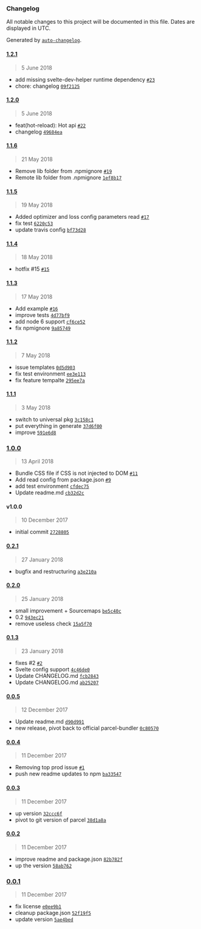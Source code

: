 ### Changelog
All notable changes to this project will be documented in this file. Dates are displayed in UTC.

Generated by [`auto-changelog`](https://github.com/CookPete/auto-changelog).

#### [1.2.1](https://github.com/DeMoorJasper/parcel-plugin-svelte/compare/1.2.0...1.2.1)
> 5 June 2018
- add missing svelte-dev-helper runtime dependency [`#23`](https://github.com/DeMoorJasper/parcel-plugin-svelte/pull/23)
- chore: changelog [`09f2125`](https://github.com/DeMoorJasper/parcel-plugin-svelte/commit/09f21254fb26b33d37dff0a07e9de39c5ef7bb90)

#### [1.2.0](https://github.com/DeMoorJasper/parcel-plugin-svelte/compare/1.1.6...1.2.0)
> 5 June 2018
- feat(hot-reload): Hot api [`#22`](https://github.com/DeMoorJasper/parcel-plugin-svelte/pull/22)
- changelog [`49684ea`](https://github.com/DeMoorJasper/parcel-plugin-svelte/commit/49684ea18f03050f82ed5c3d84e1ed36fe84b99c)

#### [1.1.6](https://github.com/DeMoorJasper/parcel-plugin-svelte/compare/1.1.5...1.1.6)
> 21 May 2018
- Remove lib folder from .npmignore [`#19`](https://github.com/DeMoorJasper/parcel-plugin-svelte/pull/19)
- Remote lib folder from .npmignore [`1ef8b17`](https://github.com/DeMoorJasper/parcel-plugin-svelte/commit/1ef8b17a3f95621048eff119874e6f80442a8225)

#### [1.1.5](https://github.com/DeMoorJasper/parcel-plugin-svelte/compare/1.1.4...1.1.5)
> 19 May 2018
- Added optimizer and loss config parameters read [`#17`](https://github.com/DeMoorJasper/parcel-plugin-svelte/pull/17)
- fix test [`6220c53`](https://github.com/DeMoorJasper/parcel-plugin-svelte/commit/6220c53e7d92fd1e37670ac1903789d9d5bcf703)
- update travis config [`bf73d28`](https://github.com/DeMoorJasper/parcel-plugin-svelte/commit/bf73d2857e2e77a6daa2e79455c65289d6c24f51)

#### [1.1.4](https://github.com/DeMoorJasper/parcel-plugin-svelte/compare/1.1.3...1.1.4)
> 18 May 2018
- hotfix #15 [`#15`](https://github.com/DeMoorJasper/parcel-plugin-svelte/issues/15)

#### [1.1.3](https://github.com/DeMoorJasper/parcel-plugin-svelte/compare/1.1.2...1.1.3)
> 17 May 2018
- Add example [`#16`](https://github.com/DeMoorJasper/parcel-plugin-svelte/pull/16)
- improve tests [`4d77bf9`](https://github.com/DeMoorJasper/parcel-plugin-svelte/commit/4d77bf9cf29d2993425527a30adc7e4feec88e0c)
- add node 6 support [`cf6ce52`](https://github.com/DeMoorJasper/parcel-plugin-svelte/commit/cf6ce524c0b8858b7907bc3ec85869b1c571af5a)
- fix npmignore [`9a85749`](https://github.com/DeMoorJasper/parcel-plugin-svelte/commit/9a857499fe40c9d20339e482f40464e864f7466a)

#### [1.1.2](https://github.com/DeMoorJasper/parcel-plugin-svelte/compare/1.1.1...1.1.2)
> 7 May 2018
- issue templates [`0d5d903`](https://github.com/DeMoorJasper/parcel-plugin-svelte/commit/0d5d903e550db2ecaf5698da8ec05c90bfb2d8f0)
- fix test environment [`ee3e113`](https://github.com/DeMoorJasper/parcel-plugin-svelte/commit/ee3e11331d76f5a4c4f99281b9d4c9e1dcbff78d)
- fix feature tempalte [`295ee7a`](https://github.com/DeMoorJasper/parcel-plugin-svelte/commit/295ee7a9241146703c242ae198c657a1dbb14c9d)

#### [1.1.1](https://github.com/DeMoorJasper/parcel-plugin-svelte/compare/1.0.0...1.1.1)
> 3 May 2018
- switch to universal pkg [`3c158c1`](https://github.com/DeMoorJasper/parcel-plugin-svelte/commit/3c158c1908230d00e67751295d42f2736cf90164)
- put everything in generate [`37d6f00`](https://github.com/DeMoorJasper/parcel-plugin-svelte/commit/37d6f0016d4a766833712968906c44da3a589483)
- improve [`591e6d8`](https://github.com/DeMoorJasper/parcel-plugin-svelte/commit/591e6d87a44f8bd1da3576f2a48a930bab79798c)

### [1.0.0](https://github.com/DeMoorJasper/parcel-plugin-svelte/compare/0.2.1...1.0.0)
> 13 April 2018
- Bundle CSS file if CSS is not injected to DOM [`#11`](https://github.com/DeMoorJasper/parcel-plugin-svelte/pull/11)
- Add read config from package.json [`#9`](https://github.com/DeMoorJasper/parcel-plugin-svelte/pull/9)
- add test environment [`cfdec75`](https://github.com/DeMoorJasper/parcel-plugin-svelte/commit/cfdec75293be6146a2fa0ef41b0b7a0b45fb7030)
- Update readme.md [`cb32d2c`](https://github.com/DeMoorJasper/parcel-plugin-svelte/commit/cb32d2cb2056e3ffd759823a6410550632ae7733)

#### v1.0.0
> 10 December 2017
- initial commit [`2728805`](https://github.com/DeMoorJasper/parcel-plugin-svelte/commit/2728805cfab7646b79ef0b68a8efae50325a5d45)

#### [0.2.1](https://github.com/DeMoorJasper/parcel-plugin-svelte/compare/0.2.0...0.2.1)
> 27 January 2018
- bugfix and restructuring [`a3e210a`](https://github.com/DeMoorJasper/parcel-plugin-svelte/commit/a3e210a7ef8ac3ce4e4eb198ae6e61c8a86f190f)

#### [0.2.0](https://github.com/DeMoorJasper/parcel-plugin-svelte/compare/0.1.3...0.2.0)
> 25 January 2018
- small improvement + Sourcemaps [`be5c40c`](https://github.com/DeMoorJasper/parcel-plugin-svelte/commit/be5c40c35baf7a77ef48f02da4122662d8f7eca8)
- 0.2 [`943ec21`](https://github.com/DeMoorJasper/parcel-plugin-svelte/commit/943ec218db09d3da5179030f64a90498b286bab9)
- remove useless check [`15a5f70`](https://github.com/DeMoorJasper/parcel-plugin-svelte/commit/15a5f70e73ed3f90c96c2d790faa55ed358c3891)

#### [0.1.3](https://github.com/DeMoorJasper/parcel-plugin-svelte/compare/0.0.5...0.1.3)
> 23 January 2018
- fixes #2 [`#2`](https://github.com/DeMoorJasper/parcel-plugin-svelte/issues/2)
- Svelte config support [`4c46de0`](https://github.com/DeMoorJasper/parcel-plugin-svelte/commit/4c46de0e11235006aeafb93363202ca7a351f362)
- Update CHANGELOG.md [`fcb2843`](https://github.com/DeMoorJasper/parcel-plugin-svelte/commit/fcb2843ee9ca9e97f73acbd7532731ad6da050c5)
- Update CHANGELOG.md [`ab25207`](https://github.com/DeMoorJasper/parcel-plugin-svelte/commit/ab25207cae4a120121b81f8e159ad3d4c3a4b342)

#### [0.0.5](https://github.com/DeMoorJasper/parcel-plugin-svelte/compare/0.0.4...0.0.5)
> 12 December 2017
- Update readme.md [`d90d991`](https://github.com/DeMoorJasper/parcel-plugin-svelte/commit/d90d991a4bbff425fbe0f62841dc94e4ee45e58e)
- new release, pivot back to official parcel-bundler [`0c80570`](https://github.com/DeMoorJasper/parcel-plugin-svelte/commit/0c80570b02d5ed208e4ca0bbd4f6785d48860379)

#### [0.0.4](https://github.com/DeMoorJasper/parcel-plugin-svelte/compare/0.0.3...0.0.4)
> 11 December 2017
- Removing top prod issue [`#1`](https://github.com/DeMoorJasper/parcel-plugin-svelte/pull/1)
- push new readme updates to npm [`ba33547`](https://github.com/DeMoorJasper/parcel-plugin-svelte/commit/ba335473400939e65e8518a319d9980d839898c4)

#### [0.0.3](https://github.com/DeMoorJasper/parcel-plugin-svelte/compare/0.0.2...0.0.3)
> 11 December 2017
- up version [`32ccc6f`](https://github.com/DeMoorJasper/parcel-plugin-svelte/commit/32ccc6f3405a76430d74e55d70b27077d5f40030)
- pivot to git version of parcel [`38d1a8a`](https://github.com/DeMoorJasper/parcel-plugin-svelte/commit/38d1a8a0264f731b9642e35ff111922c92336b48)

#### [0.0.2](https://github.com/DeMoorJasper/parcel-plugin-svelte/compare/0.0.1...0.0.2)
> 11 December 2017
- improve readme and package.json [`82b782f`](https://github.com/DeMoorJasper/parcel-plugin-svelte/commit/82b782fa94b81d706ed37aac3274b00dbe9c35bb)
- up the version [`58ab762`](https://github.com/DeMoorJasper/parcel-plugin-svelte/commit/58ab762522a1cf19b15f717c4d183c2f4db2057d)

### [0.0.1](https://github.com/DeMoorJasper/parcel-plugin-svelte/compare/v1.0.0...0.0.1)
> 11 December 2017
- fix license [`e0ee9b1`](https://github.com/DeMoorJasper/parcel-plugin-svelte/commit/e0ee9b1db002b0d34e7516db5d17faa6bfdcd390)
- cleanup package.json [`52f19f5`](https://github.com/DeMoorJasper/parcel-plugin-svelte/commit/52f19f59edb81dd25cb4d5fe0a6c29466b34b13e)
- update version [`5ae4bed`](https://github.com/DeMoorJasper/parcel-plugin-svelte/commit/5ae4bedd6a44f232ffb05c4ba101de18758accd4)

